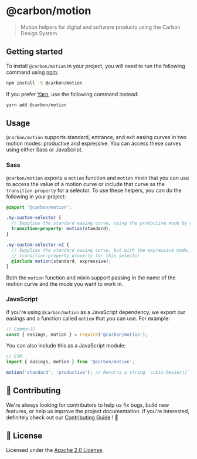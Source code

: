 # @carbon/motion

> Motion helpers for digital and software products using the Carbon
> Design System

## Getting started

To install `@carbon/motion` in your project, you will need to run the
following command using [npm](https://www.npmjs.com/):

```bash
npm install -S @carbon/motion
```

If you prefer [Yarn](https://yarnpkg.com/en/), use the following
command instead:

```bash
yarn add @carbon/motion
```

## Usage

`@carbon/motion` supports standard, entrance, and exit easing curves in
two motion modes: productive and expressive. You can access these
curves using either Sass or JavaScript.

### Sass

`@carbon/motion` exports a `motion` function and `motion` mixin that
you can use to access the value of a motion curve or include that
curve as the `transition-property` for a selector. To use these
helpers, you can do the following in your project:

```scss
@import '@carbon/motion';

.my-custom-selector {
  // Supplies the standard easing curve, using the productive mode by default
  transition-property: motion(standard);
}

.my-custom-selector-v2 {
  // Supplies the standard easing curve, but with the expressive mode, on the
  // transition-property property for this selector
  @include motion(standard, expressive);
}
```

Both the `motion` function and mixin support passing in the name of
the motion curve and the mode you want to work in.

### JavaScript

If you're using `@carbon/motion` as a JavaScript dependency, we export
our easings and a function called `motion` that you can use. For
example:

```js
// CommonJS
const { easings, motion } = require('@carbon/motion');
```

You can also include this as a JavaScript module:

```js
// ESM
import { easings, motion } from '@carbon/motion';

motion('standard', 'productive'); // Returns a string `cubic-bezier()` function
```

## 🙌 Contributing

We're always looking for contributors to help us fix bugs, build new
features, or help us improve the project documentation. If you're
interested, definitely check out our [Contributing Guide](/.github/CONTRIBUTING.md)
! 👀

## 📝 License

Licensed under the [Apache 2.0 License](/LICENSE).
